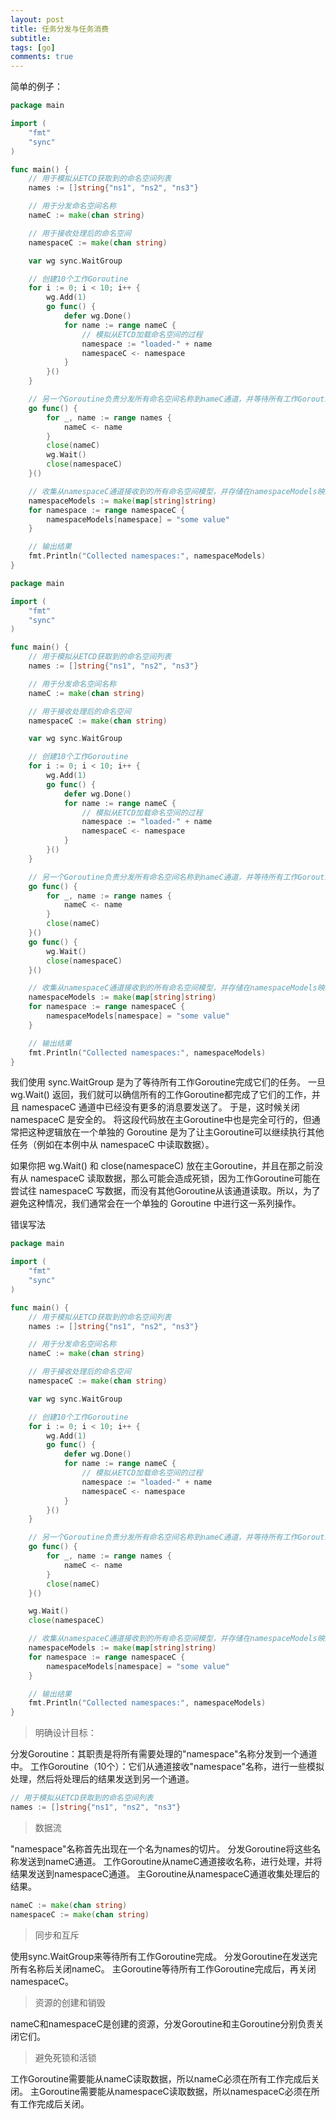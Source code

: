 ```yaml
---
layout: post
title: 任务分发与任务消费
subtitle:
tags: [go]
comments: true
---
```


简单的例子：
```go
package main

import (
	"fmt"
	"sync"
)

func main() {
	// 用于模拟从ETCD获取到的命名空间列表
	names := []string{"ns1", "ns2", "ns3"}

	// 用于分发命名空间名称
	nameC := make(chan string)

	// 用于接收处理后的命名空间
	namespaceC := make(chan string)

	var wg sync.WaitGroup

	// 创建10个工作Goroutine
	for i := 0; i < 10; i++ {
		wg.Add(1)
		go func() {
			defer wg.Done()
			for name := range nameC {
				// 模拟从ETCD加载命名空间的过程
				namespace := "loaded-" + name
				namespaceC <- namespace
			}
		}()
	}

	// 另一个Goroutine负责分发所有命名空间名称到nameC通道，并等待所有工作Goroutine完成
	go func() {
		for _, name := range names {
			nameC <- name
		}
		close(nameC)
		wg.Wait()
		close(namespaceC)
	}()

	// 收集从namespaceC通道接收到的所有命名空间模型，并存储在namespaceModels映射中
	namespaceModels := make(map[string]string)
	for namespace := range namespaceC {
		namespaceModels[namespace] = "some value"
	}

	// 输出结果
	fmt.Println("Collected namespaces:", namespaceModels)
}

```


```go
package main

import (
	"fmt"
	"sync"
)

func main() {
	// 用于模拟从ETCD获取到的命名空间列表
	names := []string{"ns1", "ns2", "ns3"}

	// 用于分发命名空间名称
	nameC := make(chan string)

	// 用于接收处理后的命名空间
	namespaceC := make(chan string)

	var wg sync.WaitGroup

	// 创建10个工作Goroutine
	for i := 0; i < 10; i++ {
		wg.Add(1)
		go func() {
			defer wg.Done()
			for name := range nameC {
				// 模拟从ETCD加载命名空间的过程
				namespace := "loaded-" + name
				namespaceC <- namespace
			}
		}()
	}

	// 另一个Goroutine负责分发所有命名空间名称到nameC通道，并等待所有工作Goroutine完成
	go func() {
		for _, name := range names {
			nameC <- name
		}
		close(nameC)
	}()
	go func() {
		wg.Wait()
		close(namespaceC)
	}()

	// 收集从namespaceC通道接收到的所有命名空间模型，并存储在namespaceModels映射中
	namespaceModels := make(map[string]string)
	for namespace := range namespaceC {
		namespaceModels[namespace] = "some value"
	}

	// 输出结果
	fmt.Println("Collected namespaces:", namespaceModels)
}

```

我们使用 sync.WaitGroup 是为了等待所有工作Goroutine完成它们的任务。
一旦 wg.Wait() 返回，我们就可以确信所有的工作Goroutine都完成了它们的工作，并且 namespaceC 通道中已经没有更多的消息要发送了。
于是，这时候关闭 namespaceC 是安全的。
将这段代码放在主Goroutine中也是完全可行的，但通常把这种逻辑放在一个单独的 Goroutine 是为了让主Goroutine可以继续执行其他任务（例如在本例中从 namespaceC 中读取数据）。

如果你把 wg.Wait() 和 close(namespaceC) 放在主Goroutine，并且在那之前没有从 namespaceC 读取数据，那么可能会造成死锁，因为工作Goroutine可能在尝试往 namespaceC 写数据，而没有其他Goroutine从该通道读取。所以，为了避免这种情况，我们通常会在一个单独的 Goroutine 中进行这一系列操作。

错误写法

```go
package main

import (
	"fmt"
	"sync"
)

func main() {
	// 用于模拟从ETCD获取到的命名空间列表
	names := []string{"ns1", "ns2", "ns3"}

	// 用于分发命名空间名称
	nameC := make(chan string)

	// 用于接收处理后的命名空间
	namespaceC := make(chan string)

	var wg sync.WaitGroup

	// 创建10个工作Goroutine
	for i := 0; i < 10; i++ {
		wg.Add(1)
		go func() {
			defer wg.Done()
			for name := range nameC {
				// 模拟从ETCD加载命名空间的过程
				namespace := "loaded-" + name
				namespaceC <- namespace
			}
		}()
	}

	// 另一个Goroutine负责分发所有命名空间名称到nameC通道，并等待所有工作Goroutine完成
	go func() {
		for _, name := range names {
			nameC <- name
		}
		close(nameC)
	}()

	wg.Wait()
	close(namespaceC)

	// 收集从namespaceC通道接收到的所有命名空间模型，并存储在namespaceModels映射中
	namespaceModels := make(map[string]string)
	for namespace := range namespaceC {
		namespaceModels[namespace] = "some value"
	}

	// 输出结果
	fmt.Println("Collected namespaces:", namespaceModels)
}
```


> 明确设计目标：

分发Goroutine：其职责是将所有需要处理的"namespace"名称分发到一个通道中。
工作Goroutine（10个）：它们从通道接收"namespace"名称，进行一些模拟处理，然后将处理后的结果发送到另一个通道。
```go
// 用于模拟从ETCD获取到的命名空间列表
names := []string{"ns1", "ns2", "ns3"}
```

> 数据流

"namespace"名称首先出现在一个名为names的切片。
分发Goroutine将这些名称发送到nameC通道。
工作Goroutine从nameC通道接收名称，进行处理，并将结果发送到namespaceC通道。
主Goroutine从namespaceC通道收集处理后的结果。

```go
nameC := make(chan string)
namespaceC := make(chan string)
```
> 同步和互斥

使用sync.WaitGroup来等待所有工作Goroutine完成。
分发Goroutine在发送完所有名称后关闭nameC。
主Goroutine等待所有工作Goroutine完成后，再关闭namespaceC。


> 资源的创建和销毁

nameC和namespaceC是创建的资源，分发Goroutine和主Goroutine分别负责关闭它们。


> 避免死锁和活锁

工作Goroutine需要能从nameC读取数据，所以nameC必须在所有工作完成后关闭。
主Goroutine需要能从namespaceC读取数据，所以namespaceC必须在所有工作完成后关闭。